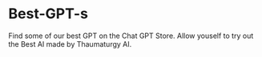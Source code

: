 # Best-GPT-s
Find some of our best GPT on the Chat GPT Store. Allow youself to try out the Best AI made by Thaumaturgy AI.
